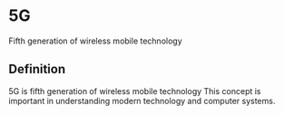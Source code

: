 # 5G

Fifth generation of wireless mobile technology

## Definition
5G is fifth generation of wireless mobile technology This concept is important in understanding modern technology and computer systems.
